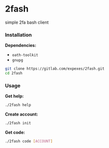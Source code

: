 # 2fash

simple 2fa bash client

### Installation

**Dependencies:**
- `oath-toolkit`
- `gnupg`

```sh
git clone https://gitlab.com/expexes/2fash.git
cd 2fash
```



### Usage

**Get help:**
```sh
./2fash help
```

**Create account:**
```sh
./2fash init
```

**Get code:**
```sh
./2fash code [ACCOUNT]
```
